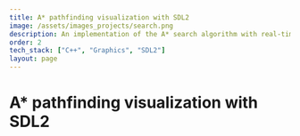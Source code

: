 ```yaml
---
title: A* pathfinding visualization with SDL2
image: /assets/images_projects/search.png
description: An implementation of the A* search algorithm with real-time pathfinding visualization using SDL2.
order: 2
tech_stack: ["C++", "Graphics", "SDL2"]
layout: page
---
```


# A* pathfinding visualization with SDL2


